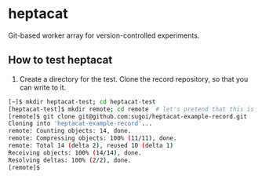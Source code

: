 heptacat
========

Git-based worker array for version-controlled experiments.

How to test heptacat
--------------------

1. Create a directory for the test. Clone the record repository, so that you can write to it.

~~~~ sh
[~]$ mkdir heptacat-test; cd heptacat-test
[heptacat-test]$ mkdir remote; cd remote  # let's pretend that this is the master record repository
[remote]$ git clone git@github.com:sugoi/heptacat-example-record.git
Cloning into 'heptacat-example-record'...
remote: Counting objects: 14, done.
remote: Compressing objects: 100% (11/11), done.
remote: Total 14 (delta 2), reused 10 (delta 1)
Receiving objects: 100% (14/14), done.
Resolving deltas: 100% (2/2), done.
[remote]$
~~~~
